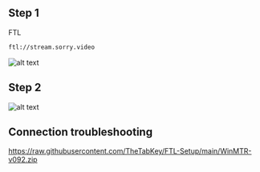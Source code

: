 ## Step 1
FTL
```cmd
ftl://stream.sorry.video
```
![alt text](https://i.imgur.com/GKvCVnw.png)

## Step 2
![alt text](https://i.imgur.com/998nIOT.png)



## Connection troubleshooting
https://raw.githubusercontent.com/TheTabKey/FTL-Setup/main/WinMTR-v092.zip
